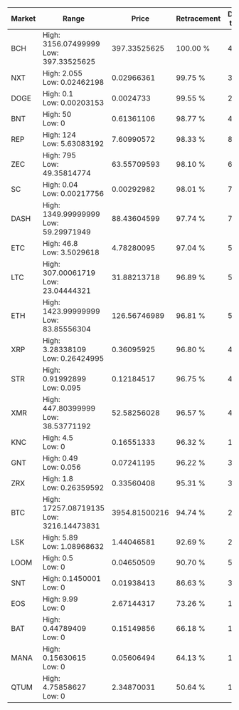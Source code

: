 | Market | Range | Price| Retracement | Doubles to 50% |
| --- | --- | --- | --- | --- |
| BCH | High: 3156.07499999<br />Low: 397.33525625 | 397.33525625 | 100.00 % | 4.47 |
| NXT | High: 2.055<br />Low: 0.02462198 | 0.02966361 | 99.75 % | 35.05 |
| DOGE | High: 0.1<br />Low: 0.00203153 | 0.0024733 | 99.55 % | 20.63 |
| BNT | High: 50<br />Low: 0 | 0.61361106 | 98.77 % | 40.74 |
| REP | High: 124<br />Low: 5.63083192 | 7.60990572 | 98.33 % | 8.52 |
| ZEC | High: 795<br />Low: 49.35814774 | 63.55709593 | 98.10 % | 6.64 |
| SC | High: 0.04<br />Low: 0.00217756 | 0.00292982 | 98.01 % | 7.20 |
| DASH | High: 1349.99999999<br />Low: 59.29971949 | 88.43604599 | 97.74 % | 7.97 |
| ETC | High: 46.8<br />Low: 3.5029618 | 4.78280095 | 97.04 % | 5.26 |
| LTC | High: 307.00061719<br />Low: 23.04444321 | 31.88213718 | 96.89 % | 5.18 |
| ETH | High: 1423.99999999<br />Low: 83.85556304 | 126.56746989 | 96.81 % | 5.96 |
| XRP | High: 3.28338109<br />Low: 0.26424995 | 0.36095925 | 96.80 % | 4.91 |
| STR | High: 0.91992899<br />Low: 0.095 | 0.12184517 | 96.75 % | 4.16 |
| XMR | High: 447.80399999<br />Low: 38.53771192 | 52.58256028 | 96.57 % | 4.62 |
| KNC | High: 4.5<br />Low: 0 | 0.16551333 | 96.32 % | 13.59 |
| GNT | High: 0.49<br />Low: 0.056 | 0.07241195 | 96.22 % | 3.77 |
| ZRX | High: 1.8<br />Low: 0.26359592 | 0.33560408 | 95.31 % | 3.07 |
| BTC | High: 17257.08719135<br />Low: 3216.14473831 | 3954.81500216 | 94.74 % | 2.59 |
| LSK | High: 5.89<br />Low: 1.08968632 | 1.44046581 | 92.69 % | 2.42 |
| LOOM | High: 0.5<br />Low: 0 | 0.04650509 | 90.70 % | 5.38 |
| SNT | High: 0.1450001<br />Low: 0 | 0.01938413 | 86.63 % | 3.74 |
| EOS | High: 9.99<br />Low: 0 | 2.67144317 | 73.26 % | 1.87 |
| BAT | High: 0.44789409<br />Low: 0 | 0.15149856 | 66.18 % | 1.48 |
| MANA | High: 0.15630615<br />Low: 0 | 0.05606494 | 64.13 % | 1.39 |
| QTUM | High: 4.75858627<br />Low: 0 | 2.34870031 | 50.64 % | 1.01 |
